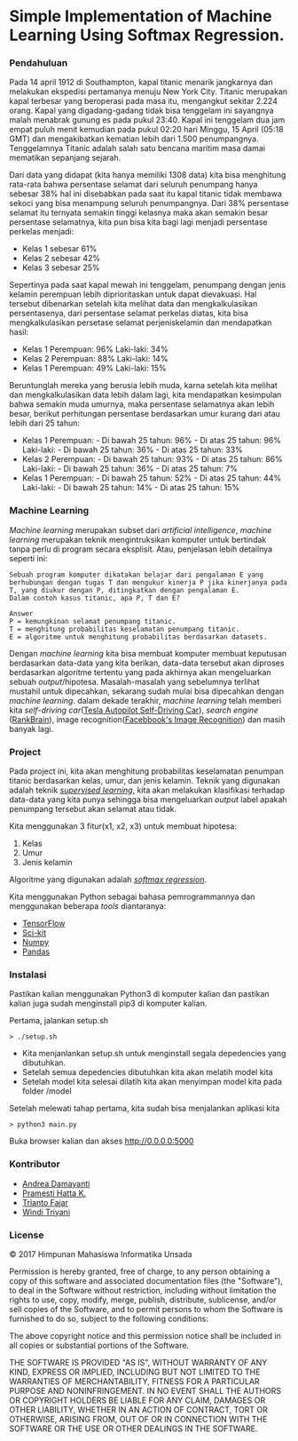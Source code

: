 # Simple Implementation of Machine Learning Using Softmax Regression.


### Pendahuluan
Pada 14 april 1912 di Southampton, kapal titanic menarik jangkarnya dan melakukan ekspedisi pertamanya menuju New York City. Titanic merupakan kapal terbesar yang beroperasi pada masa itu, mengangkut sekitar 2.224 orang. Kapal yang digadang-gadang tidak bisa tenggelam ini sayangnya malah menabrak gunung es pada pukul 23:40. Kapal ini tenggelam dua jam empat puluh menit kemudian pada pukul 02:20 hari Minggu, 15 April (05:18 GMT) dan mengakibatkan kematian lebih dari 1.500 penumpangnya. Tenggelamnya Titanic adalah salah satu bencana maritim masa damai mematikan sepanjang sejarah.

Dari data yang didapat (kita hanya memiliki 1308 data) kita bisa menghitung rata-rata bahwa persentase selamat dari seluruh penumpang hanya sebesar 38% hal ini disebabkan pada saat itu kapal titanic tidak membawa sekoci yang bisa menampung seluruh penumpangnya. Dari 38% persentase selamat itu ternyata semakin tinggi kelasnya maka akan semakin besar persentase selamatnya, kita pun bisa kita bagi lagi menjadi persentase perkelas menjadi:

 - Kelas 1 sebesar 61%
 - Kelas 2 sebesar 42%
 - Kelas 3 sebesar 25%

Sepertinya pada saat kapal mewah ini tenggelam, penumpang dengan jenis kelamin perempuan lebih diprioritaskan untuk dapat dievakuasi. Hal tersebut dibenarkan setelah kita melihat data dan mengkalkulasikan persentasenya, dari persentase selamat perkelas diatas, kita bisa mengkalkulasikan persetase selamat perjeniskelamin  dan mendapatkan hasil:

 - Kelas 1
       Perempuan:  96%
       Laki-laki: 34%
 - Kelas 2
       Perempuan:  88%
       Laki-laki: 14%
 - Kelas 1
      Perempuan:  49%
      Laki-laki: 15%

Beruntunglah mereka yang berusia lebih muda, karna setelah kita melihat dan mengkalkulasikan data lebih dalam lagi, kita mendapatkan kesimpulan bahwa semakin muda umurnya, maka persentase selamatnya akan lebih besar, berikut perhitungan persentase berdasarkan umur kurang dari atau lebih dari 25 tahun:

- Kelas 1
       Perempuan:
	       - Di bawah 25 tahun: 96%
	       - Di atas 25 tahun: 96%
       Laki-laki:
	       - Di bawah 25 tahun: 36%
	       - Di atas 25 tahun: 33%
- Kelas 2
       Perempuan:
	       - Di bawah 25 tahun: 93%
	       - Di atas 25 tahun: 86%
       Laki-laki:
	       - Di bawah 25 tahun: 36%
	       - Di atas 25 tahun: 7%
- Kelas 1
      Perempuan:
	       - Di bawah 25 tahun: 52%
	       - Di atas 25 tahun: 44%
       Laki-laki:
	       - Di bawah 25 tahun: 14%
	       - Di atas 25 tahun: 15%
   

### Machine Learning
*Machine learning* merupakan subset dari *artificial intelligence*, *machine learning* merupakan teknik mengintruksikan komputer untuk bertindak tanpa perlu di program secara eksplisit.  Atau, penjelasan lebih detailnya seperti ini:

    Sebuah program komputer dikatakan belajar dari pengalaman E yang berhubungan dengan tugas T dan mengukur kinerja P jika kinerjanya pada T, yang diukur dengan P, ditingkatkan dengan pengalaman E.
    Dalam contoh kasus titanic, apa P, T dan E?
    
    Answer
    P = kemungkinan selamat penumpang titanic.
    T = menghitung probabilitas keselamatan penumpang titanic.
    E = algoritme untuk menghitung probabilitas berdasarkan datasets.

Dengan *machine learning* kita bisa membuat komputer membuat keputusan berdasarkan data-data yang kita berikan, data-data tersebut akan diproses berdasarkan algoritme tertentu yang pada akhirnya akan mengeluarkan sebuah *output*/hipotesa. Masalah-masalah yang sebelumnya terlihat mustahil untuk dipecahkan, sekarang sudah mulai bisa dipecahkan dengan *machine learning*. dalam dekade terakhir, *machine learning* telah memberi kita *self-driving car*([Tesla Autopilot Self-Driving Car](https://www.youtube.com/watch?v=PUw_DMaQ264&t=12s)), *search engine* ([RankBrain](https://en.wikipedia.org/wiki/RankBrain)), image recognition([Facebbook's Image Recognition](http://www.theverge.com/2016/8/25/12630850/facebook-fair-deepmask-sharpmask-ai-image-recognition)) dan masih banyak lagi.

### Project
Pada project ini, kita akan menghitung probabilitas keselamatan penumpan titanic berdasarkan kelas, umur, dan jenis kelamin. Teknik yang digunakan adalah teknik [*supervised learning*](https://en.wikipedia.org/wiki/Supervised_learning), kita akan melakukan klasifikasi terhadap data-data yang kita punya sehingga bisa mengeluarkan *output* label apakah penumpang tersebut akan selamat atau tidak.

Kita menggunakan 3 fitur(x1, x2, x3) untuk membuat hipotesa:

 1. Kelas
 2. Umur
 3. Jenis kelamin

Algoritme yang digunakan adalah [*softmax regression*](http://www.kdnuggets.com/2016/07/softmax-regression-related-logistic-regression.html).

Kita menggunakan Python sebagai bahasa pemrogrammannya dan menggunakan beberapa *tools* diantaranya:

 - [TensorFlow](https://tensorflow.org)
 - [Sci-kit](http://scikit-learn.org/)
 - [Numpy](http://www.numpy.org/)
 - [Pandas](http://pandas.pydata.org/)

### Instalasi
Pastikan kalian menggunakan Python3 di komputer kalian dan pastikan kalian juga sudah menginstall pip3 di komputer kalian.

Pertama, jalankan setup.sh
    
    > ./setup.sh

- Kita menjanlankan setup.sh untuk menginstall segala depedencies yang dibutuhkan.
- Setelah semua depedencies dibutuhkan kita akan melatih model kita
- Setelah model kita selesai dilatih kita akan menyimpan model kita pada folder /model

Setelah melewati tahap pertama, kita sudah bisa menjalankan aplikasi kita

    > python3 main.py

   
Buka browser kalian dan akses http://0.0.0.0:5000

### Kontributor
- [Andrea Damayanti](https://www.facebook.com/Chedhit.4ever?fref=ts)
- [Pramesti Hatta K.](https://facebook.com/opam22)
- [Trianto Fajar](https://www.facebook.com/insinyur.sth?fref=ts)
- [Windi Triyani](https://www.facebook.com/windy.triyani?fref=ts)

### License
© 2017 Himpunan Mahasiswa Informatika Unsada

Permission is hereby granted, free of charge, to any person obtaining a copy of this software and associated documentation files (the "Software"), to deal in the Software without restriction, including without limitation the rights to use, copy, modify, merge, publish, distribute, sublicense, and/or sell copies of the Software, and to permit persons to whom the Software is furnished to do so, subject to the following conditions:

The above copyright notice and this permission notice shall be included in all copies or substantial portions of the Software.

THE SOFTWARE IS PROVIDED "AS IS", WITHOUT WARRANTY OF ANY KIND, EXPRESS OR IMPLIED, INCLUDING BUT NOT LIMITED TO THE WARRANTIES OF MERCHANTABILITY, FITNESS FOR A PARTICULAR PURPOSE AND NONINFRINGEMENT. IN NO EVENT SHALL THE AUTHORS OR COPYRIGHT HOLDERS BE LIABLE FOR ANY CLAIM, DAMAGES OR OTHER LIABILITY, WHETHER IN AN ACTION OF CONTRACT, TORT OR OTHERWISE, ARISING FROM, OUT OF OR IN CONNECTION WITH THE SOFTWARE OR THE USE OR OTHER DEALINGS IN THE SOFTWARE. 
